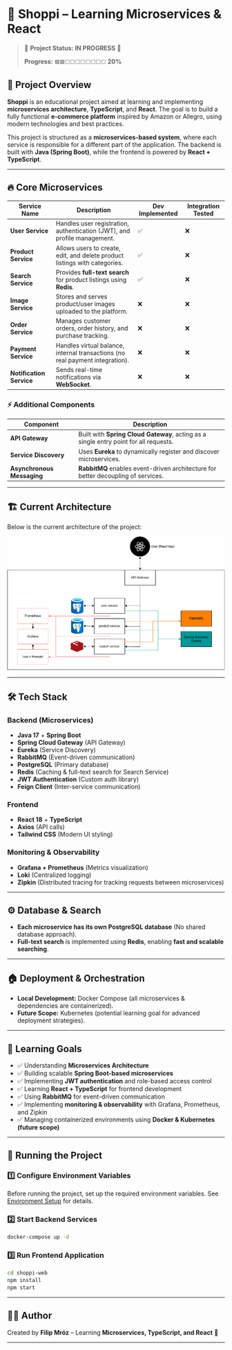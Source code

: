 # 🛒 Shoppi – Learning Microservices & React

> 🚧 **Project Status: IN PROGRESS** 🚧
>
> **Progress:** `🟩🟩⬜⬜⬜⬜⬜⬜⬜⬜` **20%**

## 🚀 Project Overview

**Shoppi** is an educational project aimed at learning and implementing **microservices architecture**, **TypeScript**, and **React**. The goal is to build a fully functional **e-commerce platform** inspired by Amazon or
Allegro, using modern technologies and best practices.

This project is structured as a **microservices-based system**, where each service is responsible for a different part of the application. The backend is built with **Java (Spring Boot)**, while the frontend is powered
by **React + TypeScript**.

---

## 🔥 Core Microservices

| Service Name             | Description                                                                   | Dev Implemented | Integration Tested |
|--------------------------|-------------------------------------------------------------------------------|-----------------|--------------------|
| **User Service**         | Handles user registration, authentication (JWT), and profile management.      | ✅               | ❌                  |
| **Product Service**      | Allows users to create, edit, and delete product listings with categories.    | ✅               | ❌                  |
| **Search Service**       | Provides **full-text search** for product listings using **Redis**.           | ✅               | ❌                  |
| **Image Service**        | Stores and serves product/user images uploaded to the platform.               | ❌               | ❌                  |
| **Order Service**        | Manages customer orders, order history, and purchase tracking.                | ❌               | ❌                  |
| **Payment Service**      | Handles virtual balance, internal transactions (no real payment integration). | ❌               | ❌                  |
| **Notification Service** | Sends real-time notifications via **WebSocket**.                              | ❌               | ❌                  |

### ⚡ Additional Components

| Component                  | Description                                                                           |
|----------------------------|---------------------------------------------------------------------------------------|
| **API Gateway**            | Built with **Spring Cloud Gateway**, acting as a single entry point for all requests. |
| **Service Discovery**      | Uses **Eureka** to dynamically register and discover microservices.                   |
| **Asynchronous Messaging** | **RabbitMQ** enables event-driven architecture for better decoupling of services.     |

---

## 🏗️ Current Architecture

Below is the current architecture of the project:

![Shoppi Architecture](docs/architecture.drawio.png)

---

## 🛠️ Tech Stack

### **Backend (Microservices)**

- **Java 17** + **Spring Boot**
- **Spring Cloud Gateway** (API Gateway)
- **Eureka** (Service Discovery)
- **RabbitMQ** (Event-driven communication)
- **PostgreSQL** (Primary database)
- **Redis** (Caching & full-text search for Search Service)
- **JWT Authentication** (Custom auth library)
- **Feign Client** (Inter-service communication)

### **Frontend**

- **React 18** + **TypeScript**
- **Axios** (API calls)
- **Tailwind CSS** (Modern UI styling)

### **Monitoring & Observability**

- **Grafana + Prometheus** (Metrics visualization)
- **Loki** (Centralized logging)
- **Zipkin** (Distributed tracing for tracking requests between microservices)

---

## ⚙️ Database & Search

- **Each microservice has its own PostgreSQL database** (No shared database approach).
- **Full-text search** is implemented using **Redis**, enabling **fast and scalable searching**.

---

## 🏠 Deployment & Orchestration

- **Local Development:** Docker Compose (all microservices & dependencies are containerized).
- **Future Scope:** Kubernetes (potential learning goal for advanced deployment strategies).

---

## 🎯 Learning Goals

- ✅ Understanding **Microservices Architecture**
- ✅ Building scalable **Spring Boot-based microservices**
- ✅ Implementing **JWT authentication** and role-based access control
- ✅ Learning **React + TypeScript** for frontend development
- ✅ Using **RabbitMQ** for event-driven communication
- ✅ Implementing **monitoring & observability** with Grafana, Prometheus, and Zipkin
- ✅ Managing containerized environments using **Docker & Kubernetes (future scope)**

---

## 🚀 Running the Project

### 1️⃣ **Configure Environment Variables**

Before running the project, set up the required environment variables. See [Environment Setup](docs/EnvironmentSetup.md) for details.

### 2️⃣ **Start Backend Services**

```sh
docker-compose up -d
```

### 3️⃣ **Run Frontend Application**

```sh
cd shoppi-web
npm install
npm start
```

---

## 👨‍💻 Author

Created by **Filip Mróz** – Learning **Microservices, TypeScript, and React** 🚀

---
